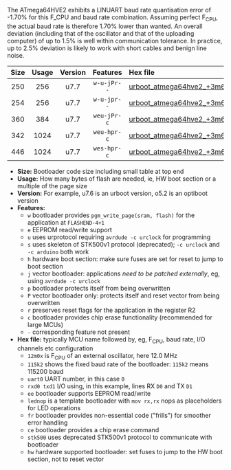 The ATmega64HVE2 exhibits a LINUART baud rate quantisation error of -1.70% for this F_CPU and baud rate combination. Assuming perfect F<sub>CPU</sub>, the actual baud rate is therefore 1.70% lower than wanted. An overall deviation (including that of the oscillator and that of the uploading computer) of up to 1.5% is well within communication tolerance. In practice, up to 2.5% deviation is likely to work with short cables and benign line noise.

|Size|Usage|Version|Features|Hex file|
|:-:|:-:|:-:|:-:|:--|
|250|256|u7.7|`w-u-jPr--`|[urboot_atmega64hve2_+3m6864x_+125k0_uart0_rxb1_txb3_lednop.hex](https://raw.githubusercontent.com/stefanrueger/urboot.hex/main/mcus/atmega64hve2/external_oscillator/fcpu_+3m6864x/br_+125k0/urboot_atmega64hve2_+3m6864x_+125k0_uart0_rxb1_txb3_lednop.hex)|
|254|256|u7.7|`w-u-jpr--`|[urboot_atmega64hve2_+3m6864x_+125k0_uart0_rxb1_txb3_lednop_fr.hex](https://raw.githubusercontent.com/stefanrueger/urboot.hex/main/mcus/atmega64hve2/external_oscillator/fcpu_+3m6864x/br_+125k0/urboot_atmega64hve2_+3m6864x_+125k0_uart0_rxb1_txb3_lednop_fr.hex)|
|360|384|u7.7|`weu-jPr-c`|[urboot_atmega64hve2_+3m6864x_+125k0_uart0_rxb1_txb3_ee_lednop_fr_ce.hex](https://raw.githubusercontent.com/stefanrueger/urboot.hex/main/mcus/atmega64hve2/external_oscillator/fcpu_+3m6864x/br_+125k0/urboot_atmega64hve2_+3m6864x_+125k0_uart0_rxb1_txb3_ee_lednop_fr_ce.hex)|
|342|1024|u7.7|`weu-hpr-c`|[urboot_atmega64hve2_+3m6864x_+125k0_uart0_rxb1_txb3_ee_lednop_fr_ce_hw.hex](https://raw.githubusercontent.com/stefanrueger/urboot.hex/main/mcus/atmega64hve2/external_oscillator/fcpu_+3m6864x/br_+125k0/urboot_atmega64hve2_+3m6864x_+125k0_uart0_rxb1_txb3_ee_lednop_fr_ce_hw.hex)|
|446|1024|u7.7|`wes-hpr-c`|[urboot_atmega64hve2_+3m6864x_+125k0_uart0_rxb1_txb3_ee_lednop_fr_ce_stk500_hw.hex](https://raw.githubusercontent.com/stefanrueger/urboot.hex/main/mcus/atmega64hve2/external_oscillator/fcpu_+3m6864x/br_+125k0/urboot_atmega64hve2_+3m6864x_+125k0_uart0_rxb1_txb3_ee_lednop_fr_ce_stk500_hw.hex)|

- **Size:** Bootloader code size including small table at top end
- **Usage:** How many bytes of flash are needed, ie, HW boot section or a multiple of the page size
- **Version:** For example, u7.6 is an urboot version, o5.2 is an optiboot version
- **Features:**
  + `w` bootloader provides `pgm_write_page(sram, flash)` for the application at `FLASHEND-4+1`
  + `e` EEPROM read/write support
  + `u` uses urprotocol requiring `avrdude -c urclock` for programming
  + `s` uses skeleton of STK500v1 protocol (deprecated); `-c urclock` and `-c arduino` both work
  + `h` hardware boot section: make sure fuses are set for reset to jump to boot section
  + `j` vector bootloader: applications *need to be patched externally*, eg, using `avrdude -c urclock`
  + `p` bootloader protects itself from being overwritten
  + `P` vector bootloader only: protects itself and reset vector from being overwritten
  + `r` preserves reset flags for the application in the register R2
  + `c` bootloader provides chip erase functionality (recommended for large MCUs)
  + `-` corresponding feature not present
- **Hex file:** typically MCU name followed by, eg, F<sub>CPU</sub>, baud rate, I/O channels etc configuration
  + `12m0x` is F<sub>CPU</sub> of an external oscillator, here 12.0 MHz
  + `115k2` shows the fixed baud rate of the bootloader: `115k2` means 115200 baud
  + `uart0` UART number, in this case `0`
  + `rxd0 txd1` I/O using, in this example, lines RX `D0` and TX `D1`
  + `ee` bootloader supports EEPROM read/write
  + `lednop` is a template bootloader with `mov rx,rx` nops as placeholders for LED operations
  + `fr` bootloader provides non-essential code ("frills") for smoother error handling
  + `ce` bootloader provides a chip erase command
  + `stk500` uses deprecated STK500v1 protocol to communicate with bootloader
  + `hw` hardware supported bootloader: set fuses to jump to the HW boot section, not to reset vector

